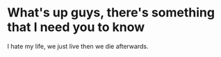 # What's up guys, there's something that I need you to know

I hate my life, we just live then we die afterwards.
